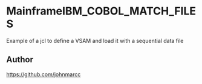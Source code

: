 # MainframeIBM_COBOL_MATCH_FILES
Example of a jcl to define a VSAM and load it with a sequential data file


## Author
https://github.com/johnmarcc

